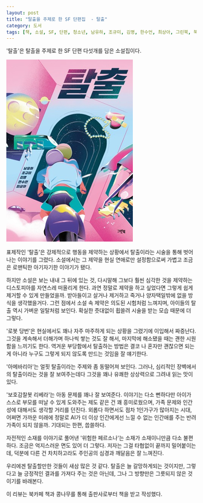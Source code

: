 ```yaml
---
layout: post
title: "탈출을 주제로 한 SF 단편집  - 탈출"
category: 도서
tags: [책, 소설, SF, 단편, 청소년, 남유하, 조규미, 김명, 한수언, 최상아, 그린북, 북카페 책과 콩나무, 서평]
---
```


'탈출'은
탈출을 주제로 한 SF 단편 다섯개를 담은 소설집이다.

![표지](/images/escape-book-h480.jpg)

표제작인 '탈출'은 강제적으로 행동을 제약하는 상황에서
탈출이라는 시술을 통해 벗어나는 이야기를 그렸다.
소설에서는 그 제약을 현실 연애로만 설정함으로써 가볍고 조금은 로맨틱한 아기자기한 이야기가 됐다.

하지만 소설은 보는 내내 그 뒤에 있는 것,
다시말해 그보다 훨씬 심각한 것을 제약하는 디스토피아를 자연스레 떠올리게 한다.
과연 정말로 제약을 하고 싶었다면 그렇게 쉽게 제거할 수 있게 만들었을까.
받아들이고 살거나 제거하고 죽거나 양자택일밖에 없을 방식을 생각했을거다.
그런 점에서 소설 속 제약은 의도된 시험처럼 느껴지며,
아이들의 탈출 역시 가벼운 일탈처럼 보인다.
확실한 줏대없이 휩쓸려 시술을 받는 모습 때문에 더 그렇다.

'로봇 당번'은 현실에서도 꽤나 자주 마주하게 되는 상황을 그렸기에 이입해서 짜증난다.
그것을 계속해서 더해가며 하나씩 쌓는 것도 잘 해서,
마지막에 해소됐을 때는 괜한 시원함을 느끼기도 한다.
역겨운 부당함에서 탈출하는 방법은
결코 나 혼자만 괜찮으면 되는 게 아니라
누구도 그렇게 되지 않도록 만드는 것임을 잘 얘기한다.

'아메바리아'는 얼핏 탈출이라는 주제와 좀 동떨어져 보인다.
그러나, 심리적인 장벽에서의 탈출이라는 것을 잘 보여주는데다
그것을 꽤나 유쾌한 상상력으로 그려내 읽는 맛이 있다.

'보호감찰봇 리베라'는 아동 문제를 꽤나 잘 보여준다.
이야기는 다소 뻔하다만
아이가 스스로 부모를 떠날 수 있게 도와주는 제도 같은 건 꽤 흥미로웠으며,
가족 문제와 인간성에 대해서도 생각할 거리를 던진다.
외롭다 하면서도 점차 1인가구가 많아지는 시대,
어쩌면 가까운 미래에 정말로 AI가 더 이상 인간에게선 느낄 수 없는 인간애를 주는 반려 가족이 되지 않을까.
기대되는 한편, 씁쓸하다.

자전적인 소재를 이야기로 풀어낸 '위험한 페르소나'는
소재가 소재이니만큼 다소 불편하다.
조금은 억지스러운 면도 있어 더 그렇다.
저자는 그걸 타협없이 끝까지 밀어붙이는데,
덕분에 다른 건 차치하고라도 주인공의 심경과 깨달음은 잘 느껴진다.

우리에겐 탈출할만한 것들이 새삼 많은 것 같다.
탈출은 늘 갈망하게되는 것이지만,
그렇다고 늘 긍정적인 결과를 가져다 주는 것은 아닌데,
그나 그 방향만은 그릇되지 않은 것이기를 바래본다.



<div class="im im-info">
이 리뷰는 북카페 책과 콩나무를 통해 출판사로부터 책을 받고 작성했다.
</div>
